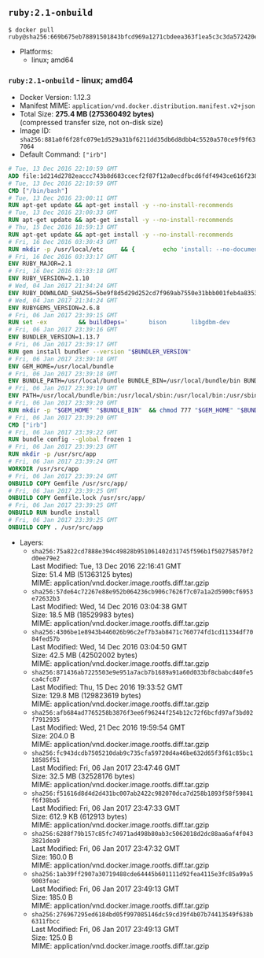 ## `ruby:2.1-onbuild`

```console
$ docker pull ruby@sha256:669b675eb78891501843bfcd969a1271cbdeea363f1ea5c3c3da572420e6cb10
```

-	Platforms:
	-	linux; amd64

### `ruby:2.1-onbuild` - linux; amd64

-	Docker Version: 1.12.3
-	Manifest MIME: `application/vnd.docker.distribution.manifest.v2+json`
-	Total Size: **275.4 MB (275360492 bytes)**  
	(compressed transfer size, not on-disk size)
-	Image ID: `sha256:881a0f6f28fc079e1d529a31bf6211dd35db6d8dbb4c5520a570ce9f9f637064`
-	Default Command: `["irb"]`

```dockerfile
# Tue, 13 Dec 2016 22:10:59 GMT
ADD file:1d214d2782eaccc743b8d683ccecf2f87f12a0ecdfbcd6fdf4943ce616f23870 in / 
# Tue, 13 Dec 2016 22:10:59 GMT
CMD ["/bin/bash"]
# Tue, 13 Dec 2016 23:00:11 GMT
RUN apt-get update && apt-get install -y --no-install-recommends 		ca-certificates 		curl 		wget 	&& rm -rf /var/lib/apt/lists/*
# Tue, 13 Dec 2016 23:00:33 GMT
RUN apt-get update && apt-get install -y --no-install-recommends 		bzr 		git 		mercurial 		openssh-client 		subversion 				procps 	&& rm -rf /var/lib/apt/lists/*
# Thu, 15 Dec 2016 18:59:13 GMT
RUN apt-get update && apt-get install -y --no-install-recommends 		autoconf 		automake 		bzip2 		file 		g++ 		gcc 		imagemagick 		libbz2-dev 		libc6-dev 		libcurl4-openssl-dev 		libdb-dev 		libevent-dev 		libffi-dev 		libgdbm-dev 		libgeoip-dev 		libglib2.0-dev 		libjpeg-dev 		libkrb5-dev 		liblzma-dev 		libmagickcore-dev 		libmagickwand-dev 		libmysqlclient-dev 		libncurses-dev 		libpng-dev 		libpq-dev 		libreadline-dev 		libsqlite3-dev 		libssl-dev 		libtool 		libwebp-dev 		libxml2-dev 		libxslt-dev 		libyaml-dev 		make 		patch 		xz-utils 		zlib1g-dev 	&& rm -rf /var/lib/apt/lists/*
# Fri, 16 Dec 2016 03:30:43 GMT
RUN mkdir -p /usr/local/etc 	&& { 		echo 'install: --no-document'; 		echo 'update: --no-document'; 	} >> /usr/local/etc/gemrc
# Fri, 16 Dec 2016 03:33:17 GMT
ENV RUBY_MAJOR=2.1
# Fri, 16 Dec 2016 03:33:18 GMT
ENV RUBY_VERSION=2.1.10
# Wed, 04 Jan 2017 21:34:24 GMT
ENV RUBY_DOWNLOAD_SHA256=5be9f8d5d29d252cd7f969ab7550e31bbb001feb4a83532301c0dd3b5006e148
# Wed, 04 Jan 2017 21:34:24 GMT
ENV RUBYGEMS_VERSION=2.6.8
# Fri, 06 Jan 2017 23:39:15 GMT
RUN set -ex 		&& buildDeps=' 		bison 		libgdbm-dev 		ruby 	' 	&& apt-get update 	&& apt-get install -y --no-install-recommends $buildDeps 	&& rm -rf /var/lib/apt/lists/* 		&& wget -O ruby.tar.xz "https://cache.ruby-lang.org/pub/ruby/${RUBY_MAJOR%-rc}/ruby-$RUBY_VERSION.tar.xz" 	&& echo "$RUBY_DOWNLOAD_SHA256 *ruby.tar.xz" | sha256sum -c - 		&& mkdir -p /usr/src/ruby 	&& tar -xJf ruby.tar.xz -C /usr/src/ruby --strip-components=1 	&& rm ruby.tar.xz 		&& cd /usr/src/ruby 		&& { 		echo '#define ENABLE_PATH_CHECK 0'; 		echo; 		cat file.c; 	} > file.c.new 	&& mv file.c.new file.c 		&& autoconf 	&& ./configure --disable-install-doc --enable-shared 	&& make -j"$(nproc)" 	&& make install 		&& apt-get purge -y --auto-remove $buildDeps 	&& cd / 	&& rm -r /usr/src/ruby 		&& gem update --system "$RUBYGEMS_VERSION"
# Fri, 06 Jan 2017 23:39:16 GMT
ENV BUNDLER_VERSION=1.13.7
# Fri, 06 Jan 2017 23:39:17 GMT
RUN gem install bundler --version "$BUNDLER_VERSION"
# Fri, 06 Jan 2017 23:39:18 GMT
ENV GEM_HOME=/usr/local/bundle
# Fri, 06 Jan 2017 23:39:18 GMT
ENV BUNDLE_PATH=/usr/local/bundle BUNDLE_BIN=/usr/local/bundle/bin BUNDLE_SILENCE_ROOT_WARNING=1 BUNDLE_APP_CONFIG=/usr/local/bundle
# Fri, 06 Jan 2017 23:39:19 GMT
ENV PATH=/usr/local/bundle/bin:/usr/local/sbin:/usr/local/bin:/usr/sbin:/usr/bin:/sbin:/bin
# Fri, 06 Jan 2017 23:39:20 GMT
RUN mkdir -p "$GEM_HOME" "$BUNDLE_BIN" 	&& chmod 777 "$GEM_HOME" "$BUNDLE_BIN"
# Fri, 06 Jan 2017 23:39:20 GMT
CMD ["irb"]
# Fri, 06 Jan 2017 23:39:22 GMT
RUN bundle config --global frozen 1
# Fri, 06 Jan 2017 23:39:23 GMT
RUN mkdir -p /usr/src/app
# Fri, 06 Jan 2017 23:39:24 GMT
WORKDIR /usr/src/app
# Fri, 06 Jan 2017 23:39:24 GMT
ONBUILD COPY Gemfile /usr/src/app/
# Fri, 06 Jan 2017 23:39:25 GMT
ONBUILD COPY Gemfile.lock /usr/src/app/
# Fri, 06 Jan 2017 23:39:25 GMT
ONBUILD RUN bundle install
# Fri, 06 Jan 2017 23:39:25 GMT
ONBUILD COPY . /usr/src/app
```

-	Layers:
	-	`sha256:75a822cd7888e394c49828b951061402d31745f596b1f502758570f2d0ee79e2`  
		Last Modified: Tue, 13 Dec 2016 22:16:41 GMT  
		Size: 51.4 MB (51363125 bytes)  
		MIME: application/vnd.docker.image.rootfs.diff.tar.gzip
	-	`sha256:57de64c72267e88e952b064236cb906c7626f7c07a1a2d5900cf6953e72632b3`  
		Last Modified: Wed, 14 Dec 2016 03:04:38 GMT  
		Size: 18.5 MB (18529983 bytes)  
		MIME: application/vnd.docker.image.rootfs.diff.tar.gzip
	-	`sha256:4306be1e8943b446026b96c2ef7b3ab8471c760774fd1cd11334df7084fed57b`  
		Last Modified: Wed, 14 Dec 2016 03:04:50 GMT  
		Size: 42.5 MB (42502002 bytes)  
		MIME: application/vnd.docker.image.rootfs.diff.tar.gzip
	-	`sha256:871436ab7225503e9e951a7acb7b1689a91a60d033bf8cbabcd40fe5ca4cfc87`  
		Last Modified: Thu, 15 Dec 2016 19:33:52 GMT  
		Size: 129.8 MB (129823619 bytes)  
		MIME: application/vnd.docker.image.rootfs.diff.tar.gzip
	-	`sha256:afb684ad7765258b3876f3ee6f96244f254b12c72f6bcfd97af3bd02f7912935`  
		Last Modified: Wed, 21 Dec 2016 19:59:54 GMT  
		Size: 204.0 B  
		MIME: application/vnd.docker.image.rootfs.diff.tar.gzip
	-	`sha256:fc943dcdb7505210dab9c735cfa59720d4a46be632d65f3f61c85bc118585f51`  
		Last Modified: Fri, 06 Jan 2017 23:47:46 GMT  
		Size: 32.5 MB (32528176 bytes)  
		MIME: application/vnd.docker.image.rootfs.diff.tar.gzip
	-	`sha256:f51616d8d4d2d431bc007ab2422c982070dca7d258b1893f58f59841f6f38ba5`  
		Last Modified: Fri, 06 Jan 2017 23:47:33 GMT  
		Size: 612.9 KB (612913 bytes)  
		MIME: application/vnd.docker.image.rootfs.diff.tar.gzip
	-	`sha256:6288f79b157c85fc74971ad498b80ab3c5062018d2dc88aa6af4f0433821dea9`  
		Last Modified: Fri, 06 Jan 2017 23:47:32 GMT  
		Size: 160.0 B  
		MIME: application/vnd.docker.image.rootfs.diff.tar.gzip
	-	`sha256:1ab39ff2907a30719488cde64445b601111d92fea4115e3fc85a99a59003feac`  
		Last Modified: Fri, 06 Jan 2017 23:49:13 GMT  
		Size: 185.0 B  
		MIME: application/vnd.docker.image.rootfs.diff.tar.gzip
	-	`sha256:276967295ed6184bd05f997085146dc59cd39f4b07b74413549f638b6311fbcc`  
		Last Modified: Fri, 06 Jan 2017 23:49:13 GMT  
		Size: 125.0 B  
		MIME: application/vnd.docker.image.rootfs.diff.tar.gzip
